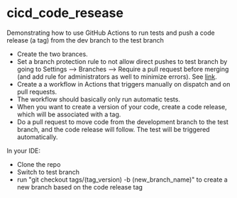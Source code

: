 # cicd_code_resease
Demonstrating how to use GitHub Actions to run tests and push a code release (a tag) from the dev branch to the test branch

- Create the two brances.
- Set a branch protection rule to not allow direct pushes to test branch by going to Settings --> Branches --> Require a pull request before merging (and add rule for administrators as well to minimize errors). See [link](https://dev.to/pixiebrix/disable-a-direct-push-to-github-main-branch-8c2). 
- Create a a workflow in Actions that triggers manually on dispatch and on pull requests.
- The workflow should basically only run automatic tests.
- When you want to create a version of your code, create a code release, which will be associated with a tag.
- Do a pull request to move code from the development branch to the test branch, and the code release will follow. The test will be triggered automatically.

In your IDE:
- Clone the repo
- Switch to test branch
- run "git checkout tags/(tag_version) -b (new_branch_name)" to create a new branch based on the code release tag
